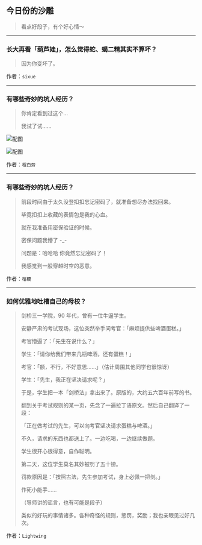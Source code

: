 ## 今日份的沙雕

> 看点好段子，有个好心情～


 
---

### 长大再看「葫芦娃」，怎么觉得蛇、蝎二精其实不算坏？

> 因为你变坏了。


作者：`sixue`

---

### 有哪些奇妙的坑人经历？

> 你肯定看到过这个…
> 
> 我试了试……



![配图](http://pic2.zhimg.com/70/v2-15ad0532b206ab162a0642007ed44ef1_b.jpg)



![配图](http://pic1.zhimg.com/70/v2-3fd7740bbbfee542f5404dabc5290e28_b.jpg)


作者：`程白劳`

---

### 有哪些奇妙的坑人经历？

> 前段时间由于太久没登扣扣忘记密码了，就准备想尽办法找回来。
> 
> 毕竟扣扣上收藏的表情包是我的心血。
> 
> 就在我准备用密保验证的时候。
> 
> 密保问题我懵了 -_-
> 
> 问题是：哈哈哈 你竟然忘记密码了！
> 
> 我感觉到一股穿越时空的恶意。


作者：`桔梗`

---

### 如何优雅地吐槽自己的母校？

> 剑桥三一学院，90 年代，曾有一位牛逼学生。
> 
> 安静严肃的考试现场，这位突然举手问考官：「麻烦提供些啤酒蛋糕。」
> 
> 考官懵逼了：「先生在说什么？」
> 
> 学生：「请你给我们带来几瓶啤酒，还有蛋糕！」
> 
> 考官：「额，不行，不好意思……」（估计周围其他同学也很惊讶）
> 
> 学生：「先生，我正在坚决请求呢？」
> 
> 于是，学生把一本「剑桥法」拿出来了。原版的，大约五六百年前写的书。
> 
> 翻到关于考试规则的某一页，先念了一遍拉丁语原文。然后自己翻译了一段：
> 
> 「正在做考试的先生，可以向考官坚决请求蛋糕与啤酒。」
> 
> 不久，请求的东西也都送上了。一边吃喝，一边继续做题。
> 
> 学生很开心很得意，自作聪明。
> 
> 第二天，这位学生莫名其妙被罚了五十镑。
> 
> 罚款原因是：「按照古法，先生参加考试，身上必佩一把剑。」
> 
> 作死小能手……
> 
> （导师讲的谣言，也有可能是段子）
> 
> 类似的好玩的事情诸多。各种奇怪的规则，惩罚，奖励；我也亲眼见过好几次。


作者：`Lightwing`